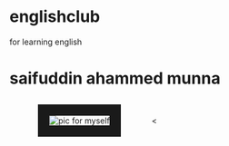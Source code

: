 # englishclub
for learning english
<!DOCTYPE html>
<html lang="en">
  <head>
    <meta charset="UTF-8" />
    <meta
      http-equiv="X-UA-Compatible"
      content="IE=edge"
    />
    <meta
      name="viewport"
      content="width=device-width, initial-scale=1.0"
    />
    <title>image adding</title>
  </head>
  <body>
    <!--heading starts -->
    <h1>saifuddin ahammed munna</h1>
    <img
      src="images/pic-for-bcs.jpg"
      alt="pic for myself"
      height="auto"
      width="auto"
      border="20px"
      title="saifuddin Ahammed Munna"
      align="auto"
      hspace="50px"
      vspace="10px"
      alt="PIc of Saifuddin Ahammed Munna"
    />
    <!-- <br /> -->
    <!-- <strong>Web Developer</strong> -->
  </body>
</html>
<
